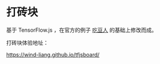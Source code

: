 # 打砖块

基于 TensorFlow.js ，在官方的例子 [吃豆人](https://storage.googleapis.com/tfjs-examples/webcam-transfer-learning/dist/index.html) 的基础上修改而成。

打砖块体验地址：

https://wind-liang.github.io/tfjsboard/

